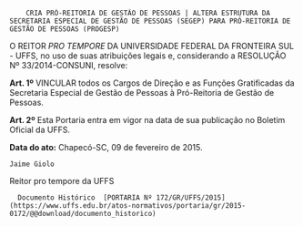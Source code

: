         CRIA PRÓ-REITORIA DE GESTÃO DE PESSOAS | ALTERA ESTRUTURA DA SECRETARIA ESPECIAL DE GESTÃO DE PESSOAS (SEGEP) PARA PRÓ-REITORIA DE GESTÃO DE PESSOAS (PROGESP)  

O REITOR *PRO TEMPORE* DA UNIVERSIDADE FEDERAL DA FRONTEIRA SUL - UFFS, no uso de suas atribuições legais e, considerando a RESOLUÇÃO Nº 33/2014-CONSUNI, resolve:

 **Art. 1º** VINCULAR todos os Cargos de Direção e as Funções Gratificadas da Secretaria Especial de Gestão de Pessoas à Pró-Reitoria de Gestão de Pessoas.

 **Art. 2º** Esta Portaria entra em vigor na data de sua publicação no Boletim Oficial da UFFS.

  

   **Data do ato:** Chapecó-SC, 09 de fevereiro de 2015.   
 

    Jaime Giolo   
 Reitor pro tempore da UFFS 

      Documento Histórico  [PORTARIA Nº 172/GR/UFFS/2015](https://www.uffs.edu.br/atos-normativos/portaria/gr/2015-0172/@@download/documento_historico)     
      